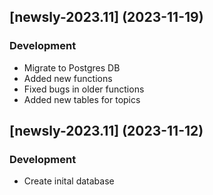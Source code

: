 ## [newsly-2023.11] (2023-11-19)

### Development

- Migrate to Postgres DB
- Added new functions
- Fixed bugs in older functions
- Added new tables for topics


## [newsly-2023.11] (2023-11-12)

### Development

- Create inital database